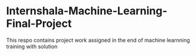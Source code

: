 # Internshala-Machine-Learning-Final-Project
This respo contains project work assigned in the end of machine learnning training with solution

